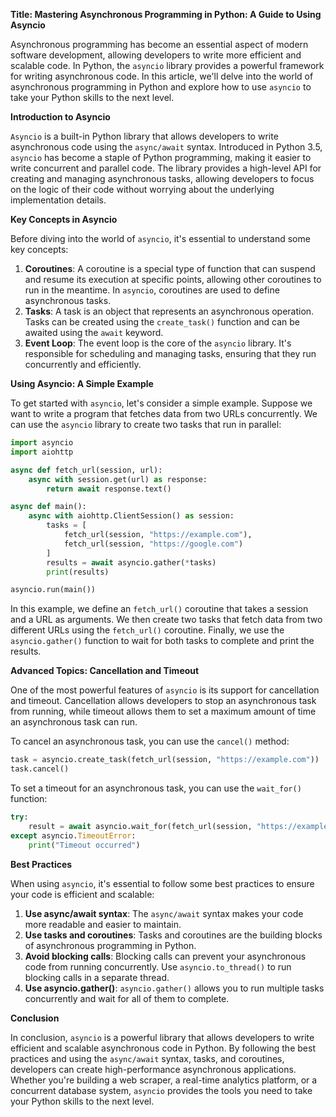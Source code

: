 **Title: Mastering Asynchronous Programming in Python: A Guide to Using Asyncio**

Asynchronous programming has become an essential aspect of modern software development, allowing developers to write more efficient and scalable code. In Python, the `asyncio` library provides a powerful framework for writing asynchronous code. In this article, we'll delve into the world of asynchronous programming in Python and explore how to use `asyncio` to take your Python skills to the next level.

**Introduction to Asyncio**

`Asyncio` is a built-in Python library that allows developers to write asynchronous code using the `async/await` syntax. Introduced in Python 3.5, `asyncio` has become a staple of Python programming, making it easier to write concurrent and parallel code. The library provides a high-level API for creating and managing asynchronous tasks, allowing developers to focus on the logic of their code without worrying about the underlying implementation details.

**Key Concepts in Asyncio**

Before diving into the world of `asyncio`, it's essential to understand some key concepts:

1. **Coroutines**: A coroutine is a special type of function that can suspend and resume its execution at specific points, allowing other coroutines to run in the meantime. In `asyncio`, coroutines are used to define asynchronous tasks.
2. **Tasks**: A task is an object that represents an asynchronous operation. Tasks can be created using the `create_task()` function and can be awaited using the `await` keyword.
3. **Event Loop**: The event loop is the core of the `asyncio` library. It's responsible for scheduling and managing tasks, ensuring that they run concurrently and efficiently.

**Using Asyncio: A Simple Example**

To get started with `asyncio`, let's consider a simple example. Suppose we want to write a program that fetches data from two URLs concurrently. We can use the `asyncio` library to create two tasks that run in parallel:
```python
import asyncio
import aiohttp

async def fetch_url(session, url):
    async with session.get(url) as response:
        return await response.text()

async def main():
    async with aiohttp.ClientSession() as session:
        tasks = [
            fetch_url(session, "https://example.com"),
            fetch_url(session, "https://google.com")
        ]
        results = await asyncio.gather(*tasks)
        print(results)

asyncio.run(main())
```
In this example, we define an `fetch_url()` coroutine that takes a session and a URL as arguments. We then create two tasks that fetch data from two different URLs using the `fetch_url()` coroutine. Finally, we use the `asyncio.gather()` function to wait for both tasks to complete and print the results.

**Advanced Topics: Cancellation and Timeout**

One of the most powerful features of `asyncio` is its support for cancellation and timeout. Cancellation allows developers to stop an asynchronous task from running, while timeout allows them to set a maximum amount of time an asynchronous task can run.

To cancel an asynchronous task, you can use the `cancel()` method:
```python
task = asyncio.create_task(fetch_url(session, "https://example.com"))
task.cancel()
```
To set a timeout for an asynchronous task, you can use the `wait_for()` function:
```python
try:
    result = await asyncio.wait_for(fetch_url(session, "https://example.com"), timeout=5)
except asyncio.TimeoutError:
    print("Timeout occurred")
```
**Best Practices**

When using `asyncio`, it's essential to follow some best practices to ensure your code is efficient and scalable:

1. **Use async/await syntax**: The `async/await` syntax makes your code more readable and easier to maintain.
2. **Use tasks and coroutines**: Tasks and coroutines are the building blocks of asynchronous programming in Python.
3. **Avoid blocking calls**: Blocking calls can prevent your asynchronous code from running concurrently. Use `asyncio.to_thread()` to run blocking calls in a separate thread.
4. **Use asyncio.gather()**: `asyncio.gather()` allows you to run multiple tasks concurrently and wait for all of them to complete.

**Conclusion**

In conclusion, `asyncio` is a powerful library that allows developers to write efficient and scalable asynchronous code in Python. By following the best practices and using the `async/await` syntax, tasks, and coroutines, developers can create high-performance asynchronous applications. Whether you're building a web scraper, a real-time analytics platform, or a concurrent database system, `asyncio` provides the tools you need to take your Python skills to the next level.
